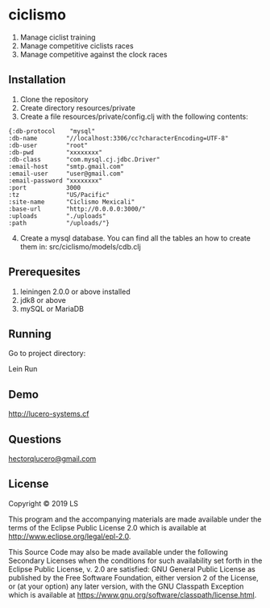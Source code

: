 # ciclismo

1. Manage ciclist training
2. Manage competitive ciclists races
3. Manage competitive against the clock races

## Installation

1. Clone the repository
2. Create directory resources/private
3. Create a file resources/private/config.clj with the following contents:
  ```
  {:db-protocol    "mysql"
  :db-name        "//localhost:3306/cc?characterEncoding=UTF-8"
  :db-user        "root"
  :db-pwd         "xxxxxxxx"
  :db-class       "com.mysql.cj.jdbc.Driver"
  :email-host     "smtp.gmail.com"
  :email-user     "user@gmail.com"
  :email-password "xxxxxxxx"
  :port           3000
  :tz             "US/Pacific"
  :site-name      "Ciclismo Mexicali"
  :base-url       "http://0.0.0.0:3000/"
  :uploads        "./uploads"
  :path           "/uploads/"}
  ```
4. Create a mysql database. You can find all the tables an how to create them in: src/ciclismo/models/cdb.clj
## Prerequesites
1. leiningen 2.0.0 or above installed
2. jdk8 or above
3. mySQL or MariaDB
## Running
Go to project directory:

Lein Run
## Demo
http://lucero-systems.cf
## Questions
hectorqlucero@gmail.com
## License

Copyright © 2019 LS

This program and the accompanying materials are made available under the
terms of the Eclipse Public License 2.0 which is available at
http://www.eclipse.org/legal/epl-2.0.

This Source Code may also be made available under the following Secondary
Licenses when the conditions for such availability set forth in the Eclipse
Public License, v. 2.0 are satisfied: GNU General Public License as published by
the Free Software Foundation, either version 2 of the License, or (at your
option) any later version, with the GNU Classpath Exception which is available
at https://www.gnu.org/software/classpath/license.html.
